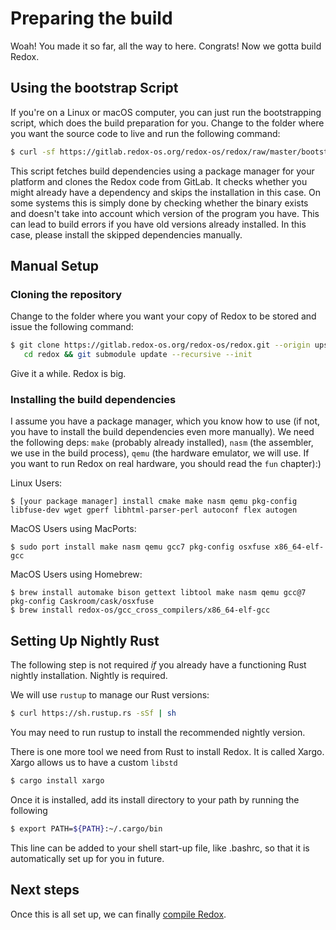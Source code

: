 Preparing the build
===================

Woah! You made it so far, all the way to here. Congrats! Now we gotta build Redox.

Using the bootstrap Script
--------------------------

If you're on a Linux or macOS computer, you can just run the bootstrapping script, which does the build preparation for you. Change to the folder where you want the source code to live and run the following command:

```sh
$ curl -sf https://gitlab.redox-os.org/redox-os/redox/raw/master/bootstrap.sh -o bootstrap.sh && bash -e bootstrap.sh
```

This script fetches build dependencies using a package manager for your platform and clones the Redox code from GitLab. It checks whether you might already have a dependency and skips the installation in this case. On some systems this is simply done by checking whether the binary exists and doesn't take into account which version of the program you have. This can lead to build errors if you have old versions already installed. In this case, please install the skipped dependencies manually.

Manual Setup
------------

### Cloning the repository

Change to the folder where you want your copy of Redox to be stored and issue the following command:

 ```sh
 $ git clone https://gitlab.redox-os.org/redox-os/redox.git --origin upstream --recursive && \
    cd redox && git submodule update --recursive --init
 ```

 Give it a while. Redox is big.


### Installing the build dependencies

I assume you have a package manager, which you know how to use (if not, you have to install the build dependencies even more manually). We need the following deps: `make` (probably already installed), `nasm` (the assembler, we use in the build process), `qemu` (the hardware emulator, we will use. If you want to run Redox on real hardware, you should read the `fun` chapter):)

Linux Users:

```
$ [your package manager] install cmake make nasm qemu pkg-config libfuse-dev wget gperf libhtml-parser-perl autoconf flex autogen
```

MacOS Users using MacPorts:

```
$ sudo port install make nasm qemu gcc7 pkg-config osxfuse x86_64-elf-gcc
```

MacOS Users using Homebrew:

```
$ brew install automake bison gettext libtool make nasm qemu gcc@7 pkg-config Caskroom/cask/osxfuse
$ brew install redox-os/gcc_cross_compilers/x86_64-elf-gcc
```

Setting Up Nightly Rust
-----------------------

The following step is not required _if_ you already have a functioning Rust nightly installation. Nightly is required.

We will use `rustup` to manage our Rust versions:

```sh
$ curl https://sh.rustup.rs -sSf | sh
```

You may need to run rustup to install the recommended nightly version.

There is one more tool we need from Rust to install Redox. It is called Xargo. Xargo allows us to have a custom `libstd`
```sh
$ cargo install xargo
```

Once it is installed, add its install directory to your path by running the following
```sh
$ export PATH=${PATH}:~/.cargo/bin
```
This line can be added to your shell start-up file, like .bashrc, so that it is automatically set up for you in future.

Next steps
----------

Once this is all set up, we can finally [compile Redox](compiling_redox.html).
